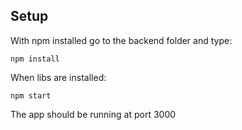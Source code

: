 ## Setup

With npm installed go to the backend folder and type:

```
npm install
```

When libs are installed:

```
npm start
```

The app should be running at port 3000
